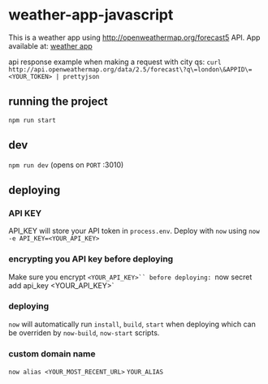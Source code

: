 # weather-app-javascript
This is a weather app using  http://openweathermap.org/forecast5 API.
App available at: [weather app]()

api response example when making a request with city qs: `curl http://api.openweathermap.org/data/2.5/forecast\?q\=london\&APPID\=<YOUR_TOKEN> | prettyjson`



## running the project
`npm run start`


## dev
`npm run dev` (opens on `PORT` :3010)


## deploying

### API KEY
API_KEY will store your API token in `process.env`.
Deploy with `now` using `now -e API_KEY=<YOUR_API_KEY>`

### encrypting you API key before deploying
Make sure you encrypt `<YOUR_API_KEY>`` before deploying:
`now secret add api_key <YOUR_API_KEY>`

### deploying
`now` will automatically run `install`, `build`, `start` when deploying which can be overriden by `now-build`, `now-start` scripts.

### custom domain name
`now alias <YOUR_MOST_RECENT_URL>` `YOUR_ALIAS`